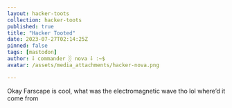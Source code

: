 ```yaml
---
layout: hacker-toots
collection: hacker-toots
published: true
title: "Hacker Tooted"
date: 2023-07-27T02:14:25Z
pinned: false
tags: [mastodon]
author: ⸸ commander ░ nova ⸸ :~$
avatar: /assets/media_attachments/hacker-nova.png

---
```


<p>Okay Farscape is cool, what was the electromagnetic wave tho lol where’d it come from</p>


